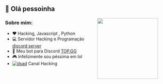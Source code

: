 
## 👋 Olá pessoinha



<img align='right' src='https://user-images.githubusercontent.com/5713670/87202985-820dcb80-c2b6-11ea-9f56-7ec461c497c3.gif' width='200"'>


### Sobre mim:
- :heart: Hacking, Javascript , Python
- 💻 Servidor Hacking e Programação [discord server](https://discord.gg/cvBFQWczRt)
- 🤖 Meu bot para Discord [TOP.GG](https://top.gg/bot/687035920452550687)
- 🎮 Infelizmente sou péssima em lol 
- [![dsad](https://cdn.discordapp.com/attachments/581170733565214731/810281331031408641/1384060_1.png)](https://top.gg/bot/687035920452550687) Canal Hacking
